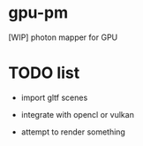 # gpu-pm
[WIP] photon mapper for GPU

# TODO list

- import gltf scenes

- integrate with opencl or vulkan

- attempt to render something